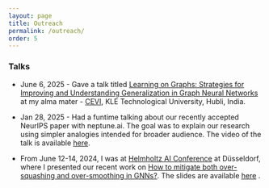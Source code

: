 ```yaml
---
layout: page
title: Outreach
permalink: /outreach/
order: 5
---
```


### Talks
* June 6, 2025 - Gave a talk titled [Learning on Graphs: Strategies for Improving and Understanding Generalization in Graph Neural Networks](https://www.linkedin.com/posts/kletech-center-of-excellence-in-visual-intelligence-cevi_neurips-iclr-visionplusplus-activity-7335637116611084289-h3jn?utm_source=share&utm_medium=member_desktop&rcm=ACoAABve1eYB68zJjn33G6q9hhiYBqweTP9YvPM) at my alma mater - [CEVI](https://cevi.co.in), KLE Technological University, Hubli, India.


* Jan 28, 2025 - Had a funtime talking about our recently accepted NeurIPS paper with neptune.ai. The goal was to explain our research using simpler analogies intended for broader audience. The video of the talk is available [here](https://www.youtube.com/watch?v=O5yfyldy_Vw).


* From June 12-14, 2024, I was at [Helmholtz AI Conference](https://haicon24.de) at Düsseldorf, where I presented our recent work on [How to mitigate both over-squashing and over-smoothing in GNNs?](https://arxiv.org/pdf/2404.04612v1).
The slides are available [here](https://adarshmj.github.io/assets/Ver3_Updated_Jamadandi_Adarsh_S-05a.pdf) .
